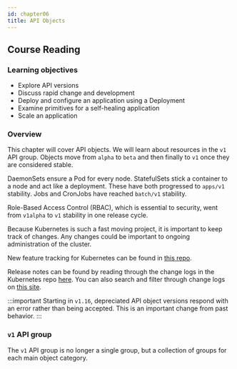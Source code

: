 ```yaml
---
id: chapter06
title: API Objects
---
```


## Course Reading

### Learning objectives

- Explore API versions
- Discuss rapid change and development
- Deploy and configure an application using a Deployment
- Examine primitives for a self-healing application
- Scale an application


### Overview

This chapter will cover API objects.  We will learn about resources in the `v1` API group. Objects move from `alpha` to `beta` and then finally to `v1` once they are considered stable.

DaemonSets ensure a Pod for every node.  StatefulSets stick a container to a node and act like a deployment.  These have both progressed to `apps/v1` stability. Jobs and CronJobs have reached `batch/v1` stability.

Role-Based Access Control (RBAC), which is essential to security, went from `v1alpha` to `v1` stability in one release cycle.

Because Kubernetes is such a fast moving project, it is important to keep track of changes. Any changes could be important to ongoing administration of the cluster.

New feature tracking for Kubernetes can be found in [this repo](https://github.com/kubernetes/enhancements).

Release notes can be found by reading through the change logs in the Kubernetes repo [here](https://github.com/kubernetes/kubernetes/tree/master/CHANGELOG). You can also search and filter through change logs on [this site](https://relnotes.k8s.io/).

:::important
Starting in `v1.16`, depreciated API object versions respond with an error rather than being accepted. This is an important change from past behavior.
:::


### `v1` API group

The `v1` API group is no longer a single group, but a collection of groups for each main object category.